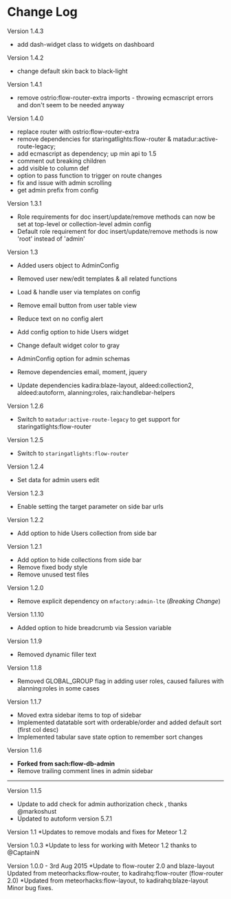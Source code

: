 # Change Log

Version 1.4.3

* add dash-widget class to widgets on dashboard

Version 1.4.2

* change default skin back to black-light

Version 1.4.1

* remove ostrio:flow-router-extra imports - throwing ecmascript errors and don't seem to be needed anyway

Version 1.4.0

* replace router with ostrio:flow-router-extra
* remove dependencies for staringatlights:flow-router & matadur:active-route-legacy;
* add ecmascript as dependency; up min api to 1.5
* comment out breaking children
* add visible to column def
* option to pass function to trigger on route changes
* fix and issue with admin scrolling
* get admin prefix from config

Version 1.3.1

* Role requirements for doc insert/update/remove methods can now be set at top-level or collection-level admin config
* Default role requirement for doc insert/update/remove methods is now 'root' instead of 'admin'

Version 1.3

* Added users object to AdminConfig
* Removed user new/edit templates & all related functions
* Load & handle user via templates on config
* Remove email button from user table view
* Reduce text on no config alert
* Add config option to hide Users widget
* Change default widget color to gray
* AdminConfig option for admin schemas

* Remove dependencies email, moment, jquery
* Update dependencies kadira:blaze-layout, aldeed:collection2, aldeed:autoform, alanning:roles, raix:handlebar-helpers

Version 1.2.6

* Switch to `matadur:active-route-legacy` to get support for staringatlights:flow-router

Version 1.2.5
* Switch to `staringatlights:flow-router`

Version 1.2.4
* Set data for admin users edit

Version 1.2.3
* Enable setting the target parameter on side bar urls

Version 1.2.2
* Add option to hide Users collection from side bar

Version 1.2.1
* Add option to hide collections from side bar
* Remove fixed body style
* Remove unused test files

Version 1.2.0
* Remove explicit dependency on `mfactory:admin-lte` (*Breaking Change*)

Version 1.1.10
* Added option to hide breadcrumb via Session variable

Version 1.1.9
* Removed dynamic filler text

Version 1.1.8
* Removed GLOBAL_GROUP flag in adding user roles, caused failures with alanning:roles in some cases

Version 1.1.7
* Moved extra sidebar items to top of sidebar
* Implemented datatable sort with orderable/order and added default sort (first col desc)
* Implemented tabular save state option to remember sort changes

Version 1.1.6
* **Forked from sach:flow-db-admin**
* Remove trailing comment lines in admin sidebar

------

Version 1.1.5

* Update to add check for admin authorization check , thanks @markoshust
* Updated to autoform version 5.7.1

Version 1.1
*Updates to remove modals and fixes for Meteor 1.2

Version 1.0.3
*Update to less for working with Meteor 1.2 thanks to @CaptainN

Version 1.0.0 - 3rd Aug 2015
*Update to flow-router 2.0 and blaze-layout Updated from meteorhacks:flow-router, to kadirahq:flow-router (flow-router 2.0)
*Updated from meteorhacks:flow-layout, to kadirahq:blaze-layout Minor bug fixes.
